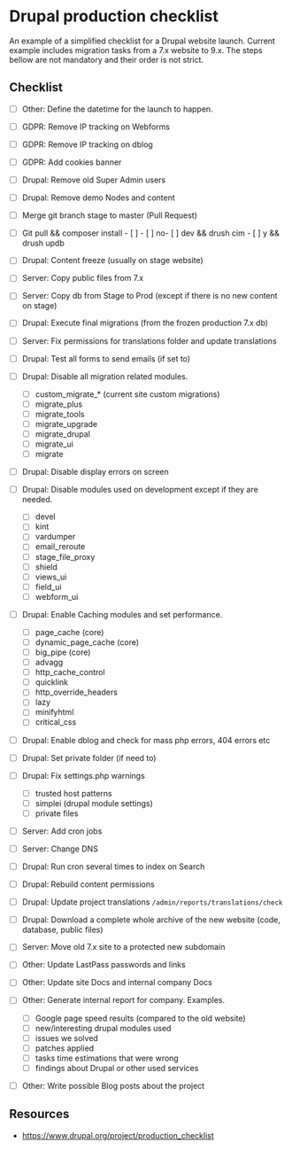 # Drupal production checklist

An example of a simplified checklist for a Drupal website launch.
Current example includes migration tasks from a 7.x website to 9.x.
The steps bellow are not mandatory and their order is not strict.

## Checklist

- [ ] Other: Define the datetime for the launch to happen.
- [ ] GDPR: Remove IP tracking on Webforms
- [ ] GDPR: Remove IP tracking on dblog
- [ ] GDPR: Add cookies banner
- [ ] Drupal: Remove old Super Admin users
- [ ] Drupal: Remove demo Nodes and content
- [ ] Merge git branch stage to master (Pull Request)
- [ ] Git pull && composer install - [ ] - [ ] no- [ ] dev && drush cim - [ ] y && drush updb
- [ ] Drupal: Content freeze (usually on stage website)
- [ ] Server: Copy public files from 7.x
- [ ] Server: Copy db from Stage to Prod (except if there is no new content on stage)
- [ ] Drupal: Execute final migrations (from the frozen production 7.x db)
- [ ] Server: Fix permissions for translations folder and update translations
- [ ] Drupal: Test all forms to send emails (if set to)
- [ ] Drupal: Disable all migration related modules.
  - [ ] custom_migrate_\* (current site custom migrations)
  - [ ] migrate_plus
  - [ ] migrate_tools
  - [ ] migrate_upgrade
  - [ ] migrate_drupal
  - [ ] migrate_ui
  - [ ] migrate
- [ ] Drupal: Disable display errors on screen
- [ ] Drupal: Disable modules used on development except if they are needed.
  - [ ] devel
  - [ ] kint
  - [ ] vardumper
  - [ ] email_reroute
  - [ ] stage_file_proxy
  - [ ] shield
  - [ ] views_ui
  - [ ] field_ui
  - [ ] webform_ui
- [ ] Drupal: Enable Caching modules and set performance.
  - [ ] page_cache (core)
  - [ ] dynamic_page_cache (core)
  - [ ] big_pipe (core)
  - [ ] advagg
  - [ ] http_cache_control
  - [ ] quicklink
  - [ ] http_override_headers
  - [ ] lazy
  - [ ] minifyhtml
  - [ ] critical_css
- [ ] Drupal: Enable dblog and check for mass php errors, 404 errors etc
- [ ] Drupal: Set private folder (if need to)
- [ ] Drupal: Fix settings.php warnings
  - [ ] trusted host patterns
  - [ ] simplei (drupal module settings)
  - [ ] private files
- [ ] Server: Add cron jobs
- [ ] Server: Change DNS
- [ ] Drupal: Run cron several times to index on Search
- [ ] Drupal: Rebuild content permissions
- [ ] Drupal: Update project translations `/admin/reports/translations/check`
- [ ] Drupal: Download a complete whole archive of the new website (code, database, public files)
- [ ] Server: Move old 7.x site to a protected new subdomain
- [ ] Other: Update LastPass passwords and links
- [ ] Other: Update site Docs and internal company Docs
- [ ] Other: Generate internal report for company. Examples.
  - [ ] Google page speed results (compared to the old website)
  - [ ] new/interesting drupal modules used
  - [ ] issues we solved
  - [ ] patches applied
  - [ ] tasks time estimations that were wrong
  - [ ] findings about Drupal or other used services
- [ ] Other: Write possible Blog posts about the project


## Resources

- https://www.drupal.org/project/production_checklist

